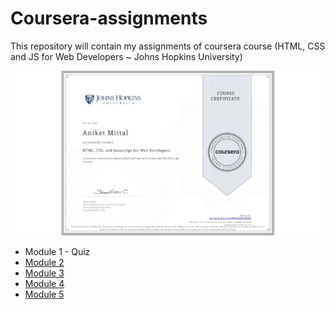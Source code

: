 # Coursera-assignments
This repository will contain my assignments of coursera course (HTML, CSS and JS for Web Developers ~ Johns Hopkins University)

![Course Completion certificate](https://github.com/Aniket213/Coursera-assignments-WebDevCourse/blob/main/HTML%2C%20CSS%2C%20JS%20(Coursera).jpeg)

- Module 1 - Quiz
- [Module 2](https://aniket213.github.io/Coursera-assignments-WebDevCourse/Module2/)
- [Module 3](https://aniket213.github.io/Coursera-assignments-WebDevCourse/Module3/)
- [Module 4](https://aniket213.github.io/Coursera-assignments-WebDevCourse/Module4/)
- [Module 5](https://aniket213.github.io/Coursera-assignments-WebDevCourse/Module5/)


















